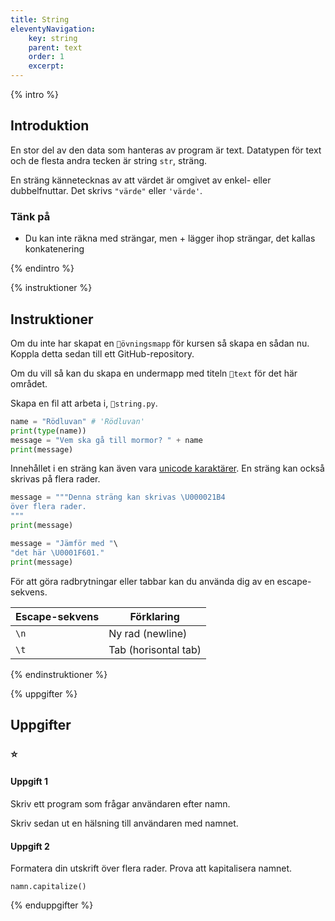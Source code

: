 ```yaml
---
title: String
eleventyNavigation:
    key: string
    parent: text
    order: 1
    excerpt: 
---
```

{% intro %}

## Introduktion

En stor del av den data som hanteras av program är text. Datatypen för text och de flesta andra tecken är string ```str```, sträng.

En sträng kännetecknas av att värdet är omgivet av enkel- eller dubbelfnuttar. Det skrivs ```"värde"``` eller ```'värde'```.

### Tänk på

- Du kan inte räkna med strängar, men + lägger ihop strängar, det kallas konkatenering

{% endintro %}

{% instruktioner %}

## Instruktioner

Om du inte har skapat en ```📁övningsmapp``` för kursen så skapa en sådan nu.
Koppla detta sedan till ett GitHub-repository.

Om du vill så kan du skapa en undermapp med titeln ```📁text``` för det här området.

Skapa en fil att arbeta i, ```📄string.py```.

```python
name = "Rödluvan" # 'Rödluvan'
print(type(name))
message = "Vem ska gå till mormor? " + name
print(message)
```

Innehållet i en sträng kan även vara [unicode karaktärer](http://unicode.org/charts/).
En sträng kan också skrivas på flera rader.

```python
message = """Denna sträng kan skrivas \U000021B4
över flera rader.
"""
print(message)

message = "Jämför med "\
"det här \U0001F601."
print(message)
```

För att göra radbrytningar eller tabbar kan du använda dig av en escape-sekvens.

|Escape-sekvens|Förklaring|
|---|---|
|`\n`|Ny rad (newline)|
|`\t`|Tab (horisontal tab)|

{% endinstruktioner %}

{% uppgifter %}

## Uppgifter
### ⭐
#### Uppgift 1

Skriv ett program som frågar användaren efter namn.

Skriv sedan ut en hälsning till användaren med namnet.

#### Uppgift 2

Formatera din utskrift över flera rader. Prova att kapitalisera namnet.

```namn.capitalize()```

{% enduppgifter %}